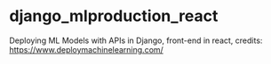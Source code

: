 # django_mlproduction_react
Deploying ML Models with APIs in Django, front-end in react, credits: https://www.deploymachinelearning.com/
